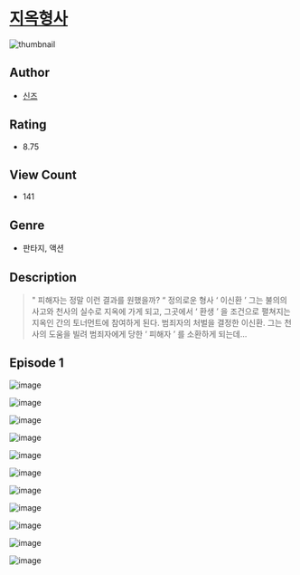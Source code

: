 # [지옥형사](https://comic.naver.com/challenge/list?titleId=810673)
![thumbnail](https://image-comic.pstatic.net/user_contents_data/challenge_comic/2023/05/24/366466/upload_4123439299627725668_480x623.jpeg)

## Author
- [신즈](https://comic.naver.com/artistTitle?id=366466)

## Rating
- 8.75

## View Count
- 141

## Genre
- 판타지, 액션

## Description
> " 피해자는 정말 이런 결과를 원했을까? “ 정의로운 형사 ‘ 이신환 ’ 그는 불의의 사고와 천사의 실수로 지옥에 가게 되고, 그곳에서 ‘ 환생 ’ 을 조건으로 펼쳐지는 지옥인 간의 토너먼트에 참여하게 된다. 범죄자의 처벌을 결정한 이신환. 그는 천사의 도움을 빌려 범죄자에게 당한 ‘ 피해자 ’ 를 소환하게 되는데...


## Episode 1
![image](https://image-comic.pstatic.net/user_contents_data/challenge_comic/2023/05/24/366466/upload_4135485540434862646.jpeg)

![image](https://image-comic.pstatic.net/user_contents_data/challenge_comic/2023/05/24/366466/upload_4063429277800097122.jpeg)

![image](https://image-comic.pstatic.net/user_contents_data/challenge_comic/2023/05/24/366466/upload_3618978975397852515.jpeg)

![image](https://image-comic.pstatic.net/user_contents_data/challenge_comic/2023/05/24/366466/upload_3763149337378645555.jpeg)

![image](https://image-comic.pstatic.net/user_contents_data/challenge_comic/2023/05/24/366466/upload_3688836652793815349.jpeg)

![image](https://image-comic.pstatic.net/user_contents_data/challenge_comic/2023/05/24/366466/upload_3847536660701340977.jpeg)

![image](https://image-comic.pstatic.net/user_contents_data/challenge_comic/2023/05/24/366466/upload_3762531230720221540.jpeg)

![image](https://image-comic.pstatic.net/user_contents_data/challenge_comic/2023/05/24/366466/upload_7089284157278348082.jpeg)

![image](https://image-comic.pstatic.net/user_contents_data/challenge_comic/2023/05/24/366466/upload_3991142779171713847.jpeg)

![image](https://image-comic.pstatic.net/user_contents_data/challenge_comic/2023/05/24/366466/upload_7306308854725751859.jpeg)

![image](https://image-comic.pstatic.net/user_contents_data/challenge_comic/2023/05/24/366466/upload_3990583330505700450.jpeg)
